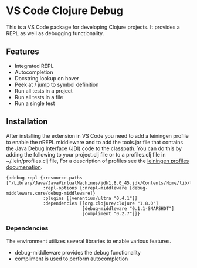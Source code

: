 # VS Code Clojure Debug

This is a VS Code package for developing Clojure projects. It provides a REPL as well
as debugging functionality.

## Features

* Integrated REPL
* Autocompletion
* Docstring lookup on hover
* Peek at / jump to symbol definition
* Run all tests in a project
* Run all tests in a file
* Run a single test

## Installation

After installing the extension in VS Code you need to add a leiningen profile to enable the
nREPL middleware and to add the tools.jar file that contains the Java Debug Interface (JDI) code to the classpath.
You can do this by adding the following to your project.clj file or to a profiles.clj file in ~/.lein/profiles.clj file,
For a description of profiles see the [leiningen profiles documenation](https://github.com/technomancy/leiningen/blob/master/doc/PROFILES.md).

```
{:debug-repl {:resource-paths ["/Library/Java/JavaVirtualMachines/jdk1.8.0_45.jdk/Contents/Home/lib/tools.jar"]
              :repl-options {:nrepl-middleware [debug-middleware.core/debug-middleware]}
              :plugins [[venantius/ultra "0.4.1"]]
              :dependencies [[org.clojure/clojure "1.8.0"]
                             [debug-middleware "0.1.1-SNAPSHOT"]
                             [compliment "0.2.7"]]}

```

### Dependencies

The environment utilizes several libraries to enable various features.

* debug-middleware provides the debug functionality
* compliment is used to perform autocompletion